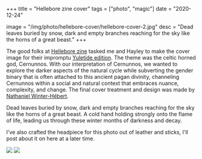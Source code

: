 +++
title = "Hellebore zine cover"
tags = ["photo", "magic"]
date = "2020-12-24"

image = "/img/photo/hellebore-cover/hellebore-cover-2.jpg"
desc = "Dead leaves buried by snow, dark and empty branches reaching for the sky like the horns of a great beast."
+++

The good folks at [Hellebore zine](https://helleborezine.bigcartel.com/) tasked me and Hayley to make the cover image for their impromptu [Yuletide edition](https://helleborezine.bigcartel.com/product/hellebore4). The theme was the celtic horned god, Cernunnos. With our interpretation of Cernunnos, we wanted to explore the darker aspects of the natural cycle while subverting the gender binary that is often attached to this ancient pagan divinity, channeling Cernunnos within a social and natural context that embraces nuance, complexity, and change. The final cover treatment and design was made by [Nathaniel Winter-Hébert](http://winterhebert.com/).

Dead leaves buried by snow, dark and empty branches reaching for the sky like the horns of a great beast. A cold hand holding strongly onto the flame of life, leading us through these winter months of darkness and decay.

I've also crafted the headpiece for this photo out of leather and sticks, I'll post about it on here at a later time.

![](/img/photo/hellebore-cover/hellebore-cover-2.jpg)
![](/img/photo/hellebore-cover/hellebore-cover-3.jpg)
